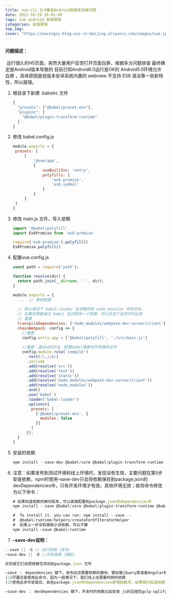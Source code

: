 ```yaml
---
title: vue-cli 3/4兼容Android低版本白屏问题
date: 2021-10-29 16:01:49
tags: vue android 前端框架
categories: 前端框架
top_img:
cover: "https://wuxingxi-blog.oss-cn-beijing.aliyuncs.com/images/vue.jpeg"
---
```




#### 问题描述：

​	运行很久的H5页面，突然大量用户反馈打开页面白屏，根据多方问题排查 最终确定是Android版本导致的 目前已知Android6.0运行是OK的 Android5.0环境允许白屏 ，具体原因是低版本安卓系统内置的 webview 不支持 ES6 语法等一些新特性，所以报错。

1. 根目录下新建 .babelrc 文件

   ```javascript
   {
     "presets": ["@babel/preset-env"],
     "plugins": [
       "@babel/plugin-transform-runtime"
     ]
   }
   
   ```

2. 修改 babel.config.js

   ```javascript
   module.exports = {
   	presets: [
   		[
   			'@vue/app',
   			{
   				useBuiltIns: 'entry',
   				polyfills: [
   					'es6.promise',
   					'es6.symbol'
   				]
   			}
   		]
   	]
   }
   ```

3. 修改 main.js 文件，导入依赖

   ```javascript
   import '@babel/polyfill'
   import Es6Promise from 'es6-promise'
   
   require('es6-promise').polyfill()
   Es6Promise.polyfill()
   ```

4. 配置vue.config.js

   ```javascript
   const path = require('path');
   
   function resolve(dir) {
     return path.join(__dirname, '.', dir);
   }
   
   module.exports = {
     ...  // 其他配置
       
     // 默认情况下 babel-loader 会忽略所有 node_modules 中的文件。
     // 如果你想要通过 Babel 显式转译一个依赖，可以在这个选项中列出来
     // 重要
     transpileDependencies: ['node_modules/webpack-dev-server/client'],
     chainWebpack: config => {
       //重要
       config.entry.app = ['@babel/polyfill', './src/main.js']
         
       //重要：通过add方法，配置babel需要另外转换的文件
       config.module.rule('compile')
         .test(/\.js$/)
         .include
         .add(resolve('src'))
         .add(resolve('test'))
         .add(resolve('static'))
         .add(resolve('node_modules/webpack-dev-server/client'))
         .add(resolve('node_modules'))
         .end()
         .use('babel')
         .loader('babel-loader')
         .options({
           presets: [
             ['@babel/preset-env', {
               modules: false
             }]
           ]
         });
     }
   }
   
   ```

5. 安装的依赖

   ```javascript
   npm install --save-dev @babel/core @babel/plugin-transform-runtime @babel/preset-env es6-promise @babel/polyfill babel-plugin-transform-remove-console
   
   ```

6. 注意：如果发布到测试环境和线上环境时，发现没有生效，主要问题在第5步安装依赖，npm时使用–save-dev只会将依赖保存到package.json的devDependencies中，只有开发环境才有效，其他环境无效；故将命令修改为以下命令：

   ```javascript
   # 如果知道依赖的确切版本，可以直接配置到package.json的dependencies中
   npm install --save @babel/core @babel/plugin-transform-runtime @babel/preset-env es6-promise @babel/polyfill 
   
   #  To install it, you can run: npm install --save -- 
   #  @babel/runtime/helpers/createForOfIteratorHelper 
   #  如果上一步没有报缺少该依赖，可以不要
   npm install –save @babel/runtime 
   
   ```

7. **–save-dev说明：**

```javascript
--save || -S // 运行依赖（发布）
–save-dev || -D //开发依赖（辅助）

区别是它们会把依赖包添加到package.json 文件

–save ： dependencies 键下，发布后还需要依赖的模块，譬如像jQuery库或者Angular框架类似的，我们在开发完后后肯定还要依赖它们，否则就运行不了。
(1)尽量还是使用此命令，因为一般情况下，我们线上也需要同样的依赖
(2)使用此命令安装后，会在package.json中dependencies新增依赖项，如果我们知道依赖项确切版本，也可以直接到json文件添加，以后在打包时，直接npm install即可

–save-dev ： devDependencies 键下，开发时的依赖比如安装 js的压缩包gulp-uglify 因为我们在发布后用不到它，而只是在我们开发才用到它。

```

